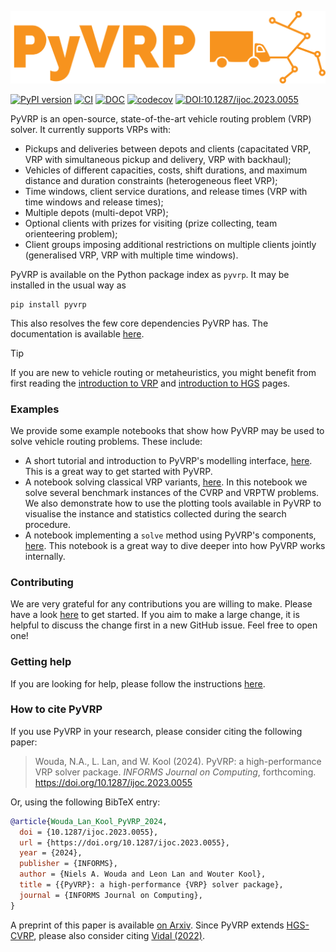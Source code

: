 ![PyVRP logo](docs/source/assets/images/logo.svg)

[![PyPI version](https://img.shields.io/pypi/v/PyVRP?style=flat-square&label=PyPI)](https://pypi.org/project/pyvrp/)
[![CI](https://img.shields.io/github/actions/workflow/status/PyVRP/PyVRP/.github%2Fworkflows%2FCI.yml?branch=main&style=flat-square&logo=github&label=CI)](https://github.com/PyVRP/PyVRP/actions/workflows/CI.yml)
[![DOC](https://img.shields.io/github/actions/workflow/status/PyVRP/PyVRP/.github%2Fworkflows%2FDOC.yml?branch=main&style=flat-square&logo=github&label=DOC)](https://pyvrp.org/)
[![codecov](https://img.shields.io/codecov/c/github/PyVRP/PyVRP?style=flat-square&logo=codecov&label=Codecov)](https://codecov.io/gh/PyVRP/PyVRP)
[![DOI:10.1287/ijoc.2023.0055](https://img.shields.io/badge/DOI-ijoc.2023.0055-green?style=flat-square&color=blue)](https://doi.org/10.1287/ijoc.2023.0055)

PyVRP is an open-source, state-of-the-art vehicle routing problem (VRP) solver.
It currently supports VRPs with:
- Pickups and deliveries between depots and clients (capacitated VRP, VRP with simultaneous pickup and delivery, VRP with backhaul);
- Vehicles of different capacities, costs, shift durations, and maximum distance and duration constraints (heterogeneous fleet VRP);
- Time windows, client service durations, and release times (VRP with time windows and release times);
- Multiple depots (multi-depot VRP);
- Optional clients with prizes for visiting (prize collecting, team orienteering problem);
- Client groups imposing additional restrictions on multiple clients jointly (generalised VRP, VRP with multiple time windows).

PyVRP is available on the Python package index as `pyvrp`.
It may be installed in the usual way as
```
pip install pyvrp
```
This also resolves the few core dependencies PyVRP has.
The documentation is available [here][1].

> [!TIP]
> If you are new to vehicle routing or metaheuristics, you might benefit from first reading the [introduction to VRP][6] and [introduction to HGS][7] pages.

### Examples

We provide some example notebooks that show how PyVRP may be used to solve vehicle routing problems.
These include:

- A short tutorial and introduction to PyVRP's modelling interface, [here][5].
  This is a great way to get started with PyVRP.
- A notebook solving classical VRP variants, [here][4].
  In this notebook we solve several benchmark instances of the CVRP and VRPTW problems.
  We also demonstrate how to use the plotting tools available in PyVRP to visualise the instance and statistics collected during the search procedure. 
- A notebook implementing a `solve` method using PyVRP's components, [here][9].
  This notebook is a great way to dive deeper into how PyVRP works internally.

### Contributing

We are very grateful for any contributions you are willing to make. Please have
a look [here][2] to get started. If you aim to make a large change, it is
helpful to discuss the change first in a new GitHub issue. Feel free to open
one!

### Getting help

If you are looking for help, please follow the instructions [here][3].

### How to cite PyVRP

If you use PyVRP in your research, please consider citing the following paper:

> Wouda, N.A., L. Lan, and W. Kool (2024).
> PyVRP: a high-performance VRP solver package.
> _INFORMS Journal on Computing_, forthcoming.
> https://doi.org/10.1287/ijoc.2023.0055

Or, using the following BibTeX entry:

```bibtex
@article{Wouda_Lan_Kool_PyVRP_2024,
  doi = {10.1287/ijoc.2023.0055},
  url = {https://doi.org/10.1287/ijoc.2023.0055},
  year = {2024},
  publisher = {INFORMS},
  author = {Niels A. Wouda and Leon Lan and Wouter Kool},
  title = {{PyVRP}: a high-performance {VRP} solver package},
  journal = {INFORMS Journal on Computing},
}
```

A preprint of this paper is available [on Arxiv][11]. 
Since PyVRP extends [HGS-CVRP][8], please also consider citing [Vidal (2022)][10].

[1]: https://pyvrp.org/

[2]: https://pyvrp.org/dev/contributing.html

[3]: https://pyvrp.org/setup/getting_help.html

[4]: https://pyvrp.org/examples/basic_vrps.html

[5]: https://pyvrp.org/examples/quick_tutorial.html

[6]: https://pyvrp.org/setup/introduction_to_vrp.html

[7]: https://pyvrp.org/setup/introduction_to_hgs.html

[8]: https://github.com/vidalt/HGS-CVRP/

[9]: https://pyvrp.org/examples/using_pyvrp_components.html

[10]: https://doi.org/10.1016/j.cor.2021.105643

[11]: https://arxiv.org/abs/2403.13795
